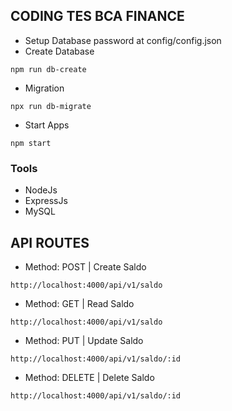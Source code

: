 ## CODING TES BCA FINANCE
- Setup Database password at config/config.json
- Create Database
```
npm run db-create
```
- Migration
```
npx run db-migrate
```
- Start Apps
```
npm start
```

### Tools
- NodeJs
- ExpressJs
- MySQL

## API ROUTES
- Method: POST | Create Saldo
```
http://localhost:4000/api/v1/saldo
```
- Method: GET | Read Saldo
```
http://localhost:4000/api/v1/saldo
```
- Method: PUT | Update Saldo
```
http://localhost:4000/api/v1/saldo/:id
```
- Method: DELETE | Delete Saldo
```
http://localhost:4000/api/v1/saldo/:id
```

